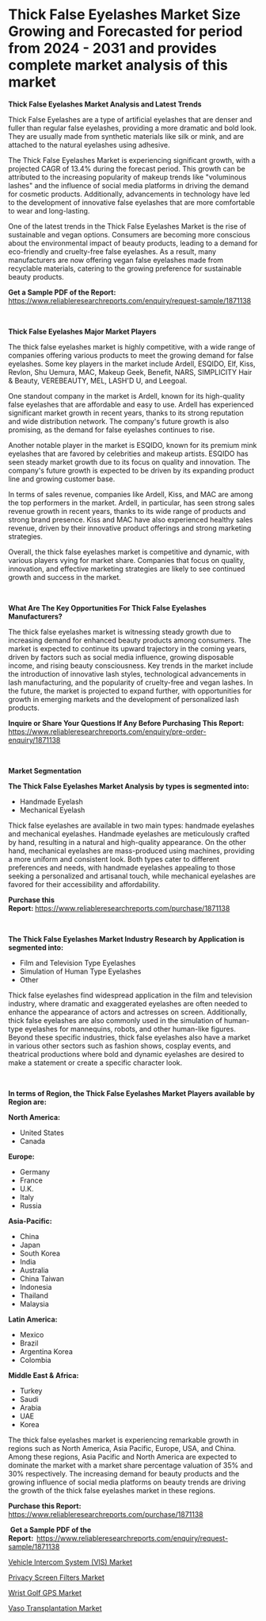 <p><h1>Thick False Eyelashes Market Size Growing and Forecasted for period from 2024 - 2031 and provides complete market analysis of this market</h1></p><p><strong>Thick False Eyelashes Market Analysis and Latest Trends</strong></p>
<p><p>Thick False Eyelashes are a type of artificial eyelashes that are denser and fuller than regular false eyelashes, providing a more dramatic and bold look. They are usually made from synthetic materials like silk or mink, and are attached to the natural eyelashes using adhesive.</p><p>The Thick False Eyelashes Market is experiencing significant growth, with a projected CAGR of 13.4% during the forecast period. This growth can be attributed to the increasing popularity of makeup trends like "voluminous lashes" and the influence of social media platforms in driving the demand for cosmetic products. Additionally, advancements in technology have led to the development of innovative false eyelashes that are more comfortable to wear and long-lasting.</p><p>One of the latest trends in the Thick False Eyelashes Market is the rise of sustainable and vegan options. Consumers are becoming more conscious about the environmental impact of beauty products, leading to a demand for eco-friendly and cruelty-free false eyelashes. As a result, many manufacturers are now offering vegan false eyelashes made from recyclable materials, catering to the growing preference for sustainable beauty products.</p></p>
<p><strong>Get a Sample PDF of the Report:&nbsp;</strong> <a href="https://www.reliableresearchreports.com/enquiry/request-sample/1871138">https://www.reliableresearchreports.com/enquiry/request-sample/1871138</a></p>
<p>&nbsp;</p>
<p><strong>Thick False Eyelashes Major Market Players</strong></p>
<p><p>The thick false eyelashes market is highly competitive, with a wide range of companies offering various products to meet the growing demand for false eyelashes. Some key players in the market include Ardell, ESQIDO, Elf, Kiss, Revlon, Shu Uemura, MAC, Makeup Geek, Benefit, NARS, SIMPLICITY Hair & Beauty, VEREBEAUTY, MEL, LASH'D U, and Leegoal.</p><p>One standout company in the market is Ardell, known for its high-quality false eyelashes that are affordable and easy to use. Ardell has experienced significant market growth in recent years, thanks to its strong reputation and wide distribution network. The company's future growth is also promising, as the demand for false eyelashes continues to rise.</p><p>Another notable player in the market is ESQIDO, known for its premium mink eyelashes that are favored by celebrities and makeup artists. ESQIDO has seen steady market growth due to its focus on quality and innovation. The company's future growth is expected to be driven by its expanding product line and growing customer base.</p><p>In terms of sales revenue, companies like Ardell, Kiss, and MAC are among the top performers in the market. Ardell, in particular, has seen strong sales revenue growth in recent years, thanks to its wide range of products and strong brand presence. Kiss and MAC have also experienced healthy sales revenue, driven by their innovative product offerings and strong marketing strategies.</p><p>Overall, the thick false eyelashes market is competitive and dynamic, with various players vying for market share. Companies that focus on quality, innovation, and effective marketing strategies are likely to see continued growth and success in the market.</p></p>
<p>&nbsp;</p>
<p><strong>What Are The Key Opportunities For Thick False Eyelashes Manufacturers?</strong></p>
<p><p>The thick false eyelashes market is witnessing steady growth due to increasing demand for enhanced beauty products among consumers. The market is expected to continue its upward trajectory in the coming years, driven by factors such as social media influence, growing disposable income, and rising beauty consciousness. Key trends in the market include the introduction of innovative lash styles, technological advancements in lash manufacturing, and the popularity of cruelty-free and vegan lashes. In the future, the market is projected to expand further, with opportunities for growth in emerging markets and the development of personalized lash products.</p></p>
<p><strong>Inquire or Share Your Questions If Any Before Purchasing This Report:</strong> <a href="https://www.reliableresearchreports.com/enquiry/pre-order-enquiry/1871138">https://www.reliableresearchreports.com/enquiry/pre-order-enquiry/1871138</a></p>
<p>&nbsp;</p>
<p><strong>Market Segmentation</strong></p>
<p><strong>The Thick False Eyelashes Market Analysis by types is segmented into:</strong></p>
<p><ul><li>Handmade Eyelash</li><li>Mechanical Eyelash</li></ul></p>
<p><p>Thick false eyelashes are available in two main types: handmade eyelashes and mechanical eyelashes. Handmade eyelashes are meticulously crafted by hand, resulting in a natural and high-quality appearance. On the other hand, mechanical eyelashes are mass-produced using machines, providing a more uniform and consistent look. Both types cater to different preferences and needs, with handmade eyelashes appealing to those seeking a personalized and artisanal touch, while mechanical eyelashes are favored for their accessibility and affordability.</p></p>
<p><strong>Purchase this Report:&nbsp;</strong><a href="https://www.reliableresearchreports.com/purchase/1871138">https://www.reliableresearchreports.com/purchase/1871138</a></p>
<p>&nbsp;</p>
<p><strong>The Thick False Eyelashes Market Industry Research by Application is segmented into:</strong></p>
<p><ul><li>Film and Television Type Eyelashes</li><li>Simulation of Human Type Eyelashes</li><li>Other</li></ul></p>
<p><p>Thick false eyelashes find widespread application in the film and television industry, where dramatic and exaggerated eyelashes are often needed to enhance the appearance of actors and actresses on screen. Additionally, thick false eyelashes are also commonly used in the simulation of human-type eyelashes for mannequins, robots, and other human-like figures. Beyond these specific industries, thick false eyelashes also have a market in various other sectors such as fashion shows, cosplay events, and theatrical productions where bold and dynamic eyelashes are desired to make a statement or create a specific character look.</p></p>
<p>&nbsp;</p>
<p><strong>In terms of Region, the Thick False Eyelashes Market Players available by Region are:</strong></p>
<p>
    <p> <strong> North America: </strong>
        <ul>
            <li>United States</li>
            <li>Canada</li>
        </ul>
        </p> 
    <p> <strong> Europe: </strong>
        <ul>
            <li>Germany</li>
            <li>France</li>
            <li>U.K.</li>
            <li>Italy</li>
            <li>Russia</li>
        </ul>
        </p> 
    <p> <strong> Asia-Pacific: </strong>
        <ul>
            <li>China</li>
            <li>Japan</li>
            <li>South Korea</li>
            <li>India</li>
            <li>Australia</li>
            <li>China Taiwan</li>
            <li>Indonesia</li>
            <li>Thailand</li>
            <li>Malaysia</li>
        </ul>
        </p> 
    <p> <strong> Latin America: </strong>
        <ul>
            <li>Mexico</li>
            <li>Brazil</li>
            <li>Argentina Korea</li>
            <li>Colombia</li>
        </ul>
        </p> 
    <p> <strong> Middle East & Africa: </strong>
        <ul>
            <li>Turkey</li>
            <li>Saudi</li>
            <li>Arabia</li>
            <li>UAE</li>
            <li>Korea</li>
        </ul>
    </p>
    </p>
<p><p>The thick false eyelashes market is experiencing remarkable growth in regions such as North America, Asia Pacific, Europe, USA, and China. Among these regions, Asia Pacific and North America are expected to dominate the market with a market share percentage valuation of 35% and 30% respectively. The increasing demand for beauty products and the growing influence of social media platforms on beauty trends are driving the growth of the thick false eyelashes market in these regions.</p></p>
<p><strong>Purchase this Report: </strong><a href="https://www.reliableresearchreports.com/purchase/1871138">https://www.reliableresearchreports.com/purchase/1871138</a></p>
<p>&nbsp;<strong>Get a Sample PDF of the Report:&nbsp;&nbsp;</strong><a href="https://www.reliableresearchreports.com/enquiry/request-sample/1871138">https://www.reliableresearchreports.com/enquiry/request-sample/1871138</a></p>
<p><strong></strong></p>
<p><p><a href="https://issuu.com/reportprime-2/docs/vehicle-intercom-system-vis-market-size-2030.pptx">Vehicle Intercom System (VIS) Market</a></p><p><a href="https://github.com/dimitrishawkinswaynenp91rgz/Market-Research-Report-List-1/blob/main/privacy-screen-filters-market.md">Privacy Screen Filters Market</a></p><p><a href="https://github.com/danielneavesallisons03mba/Market-Research-Report-List-1/blob/main/wrist-golf-gps-market.md">Wrist Golf GPS Market</a></p><p><a href="https://issuu.com/reportprime-2/docs/vaso-transplantation-market-size-2030.pptx">Vaso Transplantation Market</a></p></p>